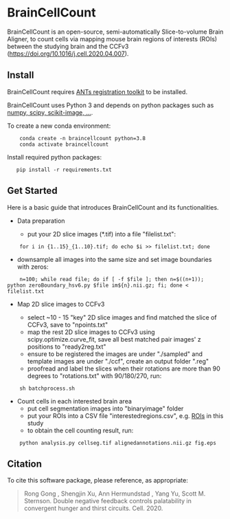 BrainCellCount
===========

BrainCellCount is an open-source, semi-automatically Slice-to-volume Brain Aligner, to count cells via mapping mouse brain regions of interests (ROIs) between the studying brain and the CCFv3 (https://doi.org/10.1016/j.cell.2020.04.007).

Install
-------

BrainCellCount requires [ANTs registration toolkit](https://github.com/ANTsX/ANTs) to be installed.

BrainCellCount uses Python 3 and depends on python packages such as [numpy, scipy, scikit-image, ...](requirements.txt).

To create a new conda environment:

```
    conda create -n braincellcount python=3.8
    conda activate braincellcount
```
 
 Install required python packages:
 
 ```
    pip install -r requirements.txt
 ```
 
Get Started
--------------
 
 Here is a basic guide that introduces BrainCellCount and its functionalities.
 
* Data preparation

  * put your 2D slice images (*.tif) into a file "filelist.txt":
```
    for i in {1..15}_{1..10}.tif; do echo $i >> filelist.txt; done
```
  * downsample all images into the same size and set image boundaries with zeros:
```
    n=100; while read file; do if [ -f $file ]; then n=$((n+1)); python zeroBoundary_hsv6.py $file im${n}.nii.gz; fi; done < filelist.txt
```


* Map 2D slice images to CCFv3

  * select ~10 - 15 "key" 2D slice images and find matched the slice of CCFv3, save to "npoints.txt"
  * map the rest 2D slice images to CCFv3 using scipy.optimize.curve_fit, save all best matched pair images' z positions to "ready2reg.txt"
  * ensure to be registered the images are under "./sampled" and template images are under "./ccf", create an output folder ".reg"
  * proofread and label the slices when their rotations are more than 90 degrees to "rotations.txt" with 90/180/270, run:
```
    sh batchprocess.sh
```

* Count cells in each interested brain area
  * put cell segmentation images into "binaryimage" folder
  * put your ROIs into a CSV file "interestedregions.csv", e.g. [ROIs](src/interestedregions.csv) in this study
  * to obtain the cell counting result, run:
```
    python analysis.py cellseg.tif alignedannotations.nii.gz fig.eps
```

Citation
---------

To cite this software package, please reference, as appropriate:

> Rong Gong , Shengjin Xu, Ann Hermundstad , Yang Yu, Scott M. Sternson. Double negative feedback controls palatability in convergent hunger and thirst circuits. Cell. 2020.
